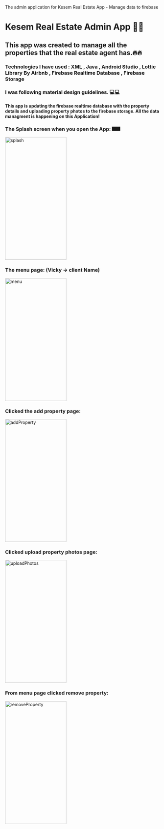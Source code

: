 The admin application for Kesem Real Estate App - Manage data to firebase
# Kesem Real Estate Admin App 🏡🏡
## This app was created to manage all the properties that the real estate agent has.🔥🔥
### Technologies I have used : XML , Java , Android Studio , Lottie Library By Airbnb , Firebase Realtime Database , Firebase Storage
### I was following material design guidelines. 💻💻

#### This app is updating the firebase realtime database with the property details and uploading property photos to the firebase storage. All the data managment is happening on this Application!

### The Splash screen when you open the App: 🎆🎆
<img src="https://user-images.githubusercontent.com/62396197/148757814-47e30e33-48a4-4185-a4d8-fb86c8f021a2.png" alt="splash" width="200" height="400"/>

### The menu page: (Vicky -> client Name) 
<img src="https://user-images.githubusercontent.com/62396197/148757823-5e51776e-a6dd-49fd-8aeb-a97507251e7e.png" alt="menu" width="200" height="400"/>

### Clicked the add property page: 
<img src="https://user-images.githubusercontent.com/62396197/148757820-95519b3a-0b13-4661-ba67-6b208792b197.png" alt="addProperty" width="200" height="400"/>

### Clicked upload property photos page: 
<img src="https://user-images.githubusercontent.com/62396197/148757819-ba1f3b18-08d2-43fa-97ef-b99f5695c690.png" alt="uploadPhotos" width="200" height="400"/>

### From menu page clicked remove property: 
<img src="https://user-images.githubusercontent.com/62396197/148757811-ea0e2458-2889-4387-95b0-08d80ff1261b.png" alt="removeProperty" width="200" height="400"/>


